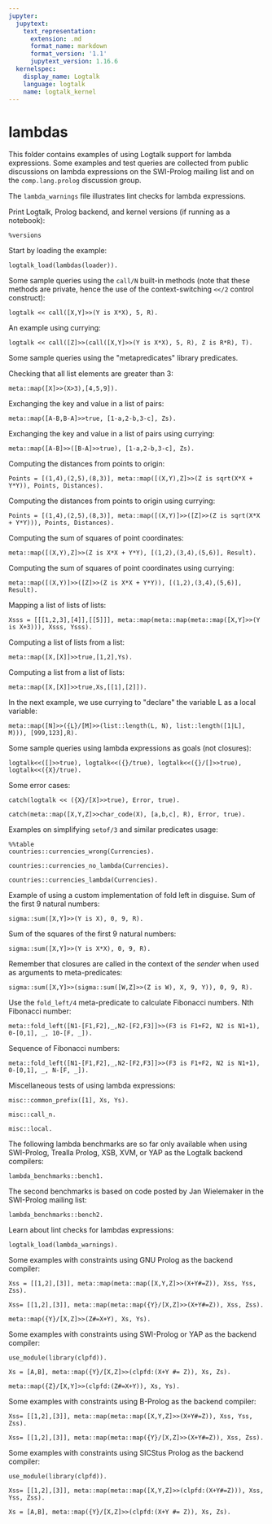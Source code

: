 ```yaml
---
jupyter:
  jupytext:
    text_representation:
      extension: .md
      format_name: markdown
      format_version: '1.1'
      jupytext_version: 1.16.6
  kernelspec:
    display_name: Logtalk
    language: logtalk
    name: logtalk_kernel
---
```


<!--
________________________________________________________________________

This file is part of Logtalk <https://logtalk.org/>  
SPDX-FileCopyrightText: 1998-2025 Paulo Moura <pmoura@logtalk.org>  
SPDX-License-Identifier: Apache-2.0

Licensed under the Apache License, Version 2.0 (the "License");
you may not use this file except in compliance with the License.
You may obtain a copy of the License at

    http://www.apache.org/licenses/LICENSE-2.0

Unless required by applicable law or agreed to in writing, software
distributed under the License is distributed on an "AS IS" BASIS,
WITHOUT WARRANTIES OR CONDITIONS OF ANY KIND, either express or implied.
See the License for the specific language governing permissions and
limitations under the License.
________________________________________________________________________
-->

# lambdas

This folder contains examples of using Logtalk support for lambda
expressions. Some examples and test queries are collected from public
discussions on lambda expressions on the SWI-Prolog mailing list and
on the `comp.lang.prolog` discussion group.

The `lambda_warnings` file illustrates lint checks for lambda expressions.

Print Logtalk, Prolog backend, and kernel versions (if running as a notebook):

```logtalk
%versions
```

Start by loading the example:

```logtalk
logtalk_load(lambdas(loader)).
```

Some sample queries using the `call/N` built-in methods (note that these
methods are private, hence the use of the context-switching `<</2` control
construct):

```logtalk
logtalk << call([X,Y]>>(Y is X*X), 5, R).
```

<!--
R = 25
-->

An example using currying:

```logtalk
logtalk << call([Z]>>(call([X,Y]>>(Y is X*X), 5, R), Z is R*R), T).
```

<!--
T = 625.
-->

Some sample queries using the "metapredicates" library predicates.

Checking that all list elements are greater than 3:

```logtalk
meta::map([X]>>(X>3),[4,5,9]).
```

<!--
true.
-->

Exchanging the key and value in a list of pairs:

```logtalk
meta::map([A-B,B-A]>>true, [1-a,2-b,3-c], Zs).
```

<!--
Zs = [a-1,b-2,c-3].
-->

Exchanging the key and value in a list of pairs using currying:

```logtalk
meta::map([A-B]>>([B-A]>>true), [1-a,2-b,3-c], Zs).
```

<!--
Zs = [a-1,b-2,c-3].
-->

Computing the distances from points to origin:

```logtalk
Points = [(1,4),(2,5),(8,3)], meta::map([(X,Y),Z]>>(Z is sqrt(X*X + Y*Y)), Points, Distances).
```

<!--
Distances = [4.1231056256176606,5.3851648071345037,8.5440037453175304], Points = [(1,4),(2,5),(8,3)].
-->

Computing the distances from points to origin using currying:

```logtalk
Points = [(1,4),(2,5),(8,3)], meta::map([(X,Y)]>>([Z]>>(Z is sqrt(X*X + Y*Y))), Points, Distances).
```

<!--
Distances = [4.1231056256176606,5.3851648071345037,8.5440037453175304], Points = [(1,4),(2,5),(8,3)].
-->

Computing the sum of squares of point coordinates:

```logtalk
meta::map([(X,Y),Z]>>(Z is X*X + Y*Y), [(1,2),(3,4),(5,6)], Result).
```

<!--
Result = [5,25,61].
-->

Computing the sum of squares of point coordinates using currying:

```logtalk
meta::map([(X,Y)]>>([Z]>>(Z is X*X + Y*Y)), [(1,2),(3,4),(5,6)], Result).
```

<!--
Result = [5,25,61].
-->

Mapping a list of lists of lists:

```logtalk
Xsss = [[[1,2,3],[4]],[[5]]], meta::map(meta::map(meta::map([X,Y]>>(Y is X+3))), Xsss, Ysss).
```

<!--
Xsss = [[[1,2,3],[4]],[[5]]], Ysss = [[[4,5,6],[7]],[[8]]].
-->

Computing a list of lists from a list:

```logtalk
meta::map([X,[X]]>>true,[1,2],Ys).
```

<!--
Ys = [[1],[2]].
-->

Computing a list from a list of lists:

```logtalk
meta::map([X,[X]]>>true,Xs,[[1],[2]]).
```

<!--
Xs = [1,2].
-->

In the next example, we use currying to "declare" the variable L as a local variable:

```logtalk
meta::map([N]>>({L}/[M]>>(list::length(L, N), list::length([1|L], M))), [999,123],R).
```

<!--
R = [1000,124].
-->

Some sample queries using lambda expressions as goals (not closures):

```logtalk
logtalk<<([]>>true), logtalk<<({}/true), logtalk<<({}/[]>>true), logtalk<<({X}/true).
```

<!--
true.
-->

Some error cases:

```logtalk
catch(logtalk << ({X}/[X]>>true), Error, true).
```

<!--
Error = error(representation_error(lambda_parameters),{_282}/[_282]>>true,logtalk).
-->

```logtalk
catch(meta::map([X,Y,Z]>>char_code(X), [a,b,c], R), Error, true).
```

<!--
uncaught exception: error(representation_error(lambda_parameters),[_278,_280,_282]>>char_code(_278),meta)
-->

Examples on simplifying `setof/3` and similar predicates usage:

```logtalk
%%table
countries::currencies_wrong(Currencies).
```

<!--
Currencies = [pound_sterling] ;
Currencies = [dinar] ;
Currencies = [ringgit] ;
Currencies = [euro] ;
Currencies = [euro] ;
Currencies = [dinar].
-->

```logtalk
countries::currencies_no_lambda(Currencies).
```

<!--
Currencies = [dinar, euro, pound_sterling, ringgit].
-->

```logtalk
countries::currencies_lambda(Currencies).
```

<!--
Currencies = [dinar, euro, pound_sterling, ringgit].
-->

Example of using a custom implementation of fold left in disguise. Sum of the first 9 natural numbers:

```logtalk
sigma::sum([X,Y]>>(Y is X), 0, 9, R).
```

<!--
R = 45.
-->

Sum of the squares of the first 9 natural numbers:

```logtalk
sigma::sum([X,Y]>>(Y is X*X), 0, 9, R).
```

<!--
R = 285.
-->

Remember that closures are called in the context of the _sender_ when
used as arguments to meta-predicates:

```logtalk
sigma::sum([X,Y]>>(sigma::sum([W,Z]>>(Z is W), X, 9, Y)), 0, 9, R).
```

<!--
R = 330.
-->

Use the `fold_left/4` meta-predicate to calculate Fibonacci numbers. Nth Fibonacci number:

```logtalk
meta::fold_left([N1-[F1,F2],_,N2-[F2,F3]]>>(F3 is F1+F2, N2 is N1+1), 0-[0,1], _, 10-[F, _]).
```

<!--
F = 55.
-->

Sequence of Fibonacci numbers:

```logtalk
meta::fold_left([N1-[F1,F2],_,N2-[F2,F3]]>>(F3 is F1+F2, N2 is N1+1), 0-[0,1], _, N-[F, _]).
```

<!--
F = 0
N = 0 ? ;
F = 1
N = 1 ? ;
F = 1
N = 2 ? ;
F = 2
N = 3 ? ;
F = 3
N = 4 ? ;
F = 5
N = 5 ?
...
-->

Miscellaneous tests of using lambda expressions:

```logtalk
misc::common_prefix([1], Xs, Ys).
```

<!--
Xs = [],  Ys = [] ? ;
Xs = [A], Ys = [[1|A]] ? ;
Xs = [A,B], Ys = [[1|A],[1|B]] ? ;
Xs = [A,B,C], Ys = [[1|A],[1|B],[1|C]] ?
...
-->

```logtalk
misc::call_n.
```

<!--
This test should print f(x,y) in all lines:
f(x,y)
f(x,y)
f(x,y)
f(x,y)
f(x,y)
f(x,y)

true.
-->

```logtalk
misc::local.
```

<!--
true.
-->

The following lambda benchmarks are so far only available when using
SWI-Prolog, Trealla Prolog, XSB, XVM, or YAP as the Logtalk backend
compilers:

```logtalk
lambda_benchmarks::bench1.
```

<!--
Using map/2 with a closure for testing less(0, X) with X in [1..100000]: 
% 600,004 inferences, 0.091 CPU in 0.095 seconds (95% CPU, 6618178 Lips)
Using map/2 with a lambda for testing less(0, X) with X in [1..100000]:  
% 2,300,030 inferences, 0.479 CPU in 0.481 seconds (100% CPU, 4801322 Lips)

true.
-->

The second benchmarks is based on code posted by Jan Wielemaker in
the SWI-Prolog mailing list:

```logtalk
lambda_benchmarks::bench2.
```

<!--
Adding 1 to every integer in the list [1..100000] using a local add1/2 predicate:
% 100,002 inferences, 0.015 CPU in 0.016 seconds (93% CPU, 6702547 Lips)
Adding 1 to every integer in the list [1..100000] using map/3 with the integer::plus/3 predicate:
% 700,004 inferences, 0.133 CPU in 0.134 seconds (99% CPU, 5257456 Lips)
Adding 1 to every integer in the list [1..100000] using map/3 with a lambda argument with a is/2 goal:
% 1,800,030 inferences, 0.439 CPU in 0.442 seconds (99% CPU, 4100651 Lips)

true.
-->

Learn about lint checks for lambdas expressions:

```logtalk
logtalk_load(lambda_warnings).
```

<!--
*     Unclassified variable A in lambda expression: [B,C]>>f(B,C,A)
*       while compiling object lambda_warnings
*       in file .../examples/lambdas/lambda_warnings.lgt between lines 31-33
*     
*     Variable A have dual role in lambda expression: {A}/[B,C,A]>>f(B,C,A)
*       while compiling object lambda_warnings
*       in file .../examples/lambdas/lambda_warnings.lgt between lines 36-37
*     
% [ .../examples/lambdas/lambda_warnings.lgt loaded ]
% 2 compilation warnings

true.
-->

Some examples with constraints using GNU Prolog as the backend compiler:

```logtalk
Xss = [[1,2],[3]], meta::map(meta::map([X,Y,Z]>>(X+Y#=Z)), Xss, Yss, Zss).
```

<!--
Xss = [[1,2],[3]],
Yss = [[_#3(0..268435454),_#54(0..268435453)],[_#105(0..268435452)]],
Zss = [[_#22(1..268435455),_#73(2..268435455)],[_#124(3..268435455)]].

(1 ms) yes
-->

```logtalk
Xss= [[1,2],[3]], meta::map(meta::map({Y}/[X,Z]>>(X+Y#=Z)), Xss, Zss).
```

<!--
Xss = [[1,2],[3]],
Y = _#3(0..268435452),
Zss = [[_#22(1..268435453),_#66(2..268435454)],[_#110(3..268435455)]].

(1 ms) yes
-->

```logtalk
meta::map({Y}/[X,Z]>>(Z#=X+Y), Xs, Ys).
```

<!--
Xs = [] Ys = [] ? ;
Xs = [_#3(0..268435455)], Y = _#22(0..268435455), Ys = [_#41(0..268435455)] ? ;
Xs = [_#3(0..268435455),_#96(0..268435455)], Y = _#22(0..268435455), Ys = [_#41(0..268435455),_#115(0..268435455)] ? ;
...
-->

Some examples with constraints using SWI-Prolog or YAP as the backend compiler:

```logtalk
use_module(library(clpfd)).
```

```logtalk
Xs = [A,B], meta::map({Y}/[X,Z]>>(clpfd:(X+Y #= Z)), Xs, Zs).
```

<!--
Xs = [A, B], Zs = [_G1114, _G1117], A+Y#=_G1114, B+Y#=_G1117.
-->

```logtalk
meta::map({Z}/[X,Y]>>(clpfd:(Z#=X+Y)), Xs, Ys).
```

<!--
Xs = [], Ys = [] ;
Xs = [_G1369], Ys = [_G1378], _G1369+_G1378#=Z ;
Xs = [_G1579, _G1582], Ys = [_G1591, _G1594], _G1582+_G1594#=Z, _G1579+_G1591#=Z ;
Xs = [_G1789, _G1792, _G1795], Ys = [_G1804, _G1807, _G1810], _G1795+_G1810#=Z, _G1792+_G1807#=Z, _G1789+_G1804#=Z ;
...
-->

Some examples with constraints using B-Prolog as the backend compiler:

```logtalk
Xss= [[1,2],[3]], meta::map(meta::map([X,Y,Z]>>(X+Y#=Z)), Xss, Yss, Zss).
```

<!--
Xss = [[1,2],[3]],
Yss = [[_01acd0:[-268435455..268435455],_0348d0:[-268435455..268435455]],[_04e5dc:[-268435455..268435455]]],
Zss = [[_01ac9c:[-268435455..268435455],_03489c:[-268435455..268435455]],[_04e5a8:[-268435455..268435455]]].
-->

```logtalk
Xss= [[1,2],[3]], meta::map(meta::map({Y}/[X,Z]>>(X+Y#=Z)), Xss, Zss).
```

<!--
Xss = [[1,2],[3]],
Zss = [[_01aca4:[-268435455..268435455],_0348cc:[-268435455..268435455]],[_04e5c4:[-268435455..268435455]]].
-->

Some examples with constraints using SICStus Prolog as the backend compiler:

```logtalk
use_module(library(clpfd)).
```

```logtalk
Xss= [[1,2],[3]], meta::map(meta::map([X,Y,Z]>>(clpfd:(X+Y#=Z))), Xss, Yss, Zss).
```

<!--
Xss = [[1,2],[3]],
Yss = [[_A,_B],[_C]],
Zss = [[_D,_E],[_F]],
_D in inf..sup,
_A in inf..sup,
_E in inf..sup,
_B in inf..sup,
_F in inf..sup,
_C in inf..sup ?
-->

```logtalk
Xs = [A,B], meta::map({Y}/[X,Z]>>(clpfd:(X+Y #= Z)), Xs, Zs).
```

<!--
Xs = [A,B],
Zs = [_A,_B],
A in inf..sup,
Y in inf..sup,
_A in inf..sup,
B in inf..sup,
_B in inf..sup ?
-->
